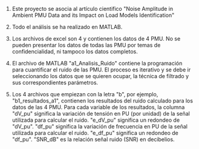 1) Este proyecto se asocia al artículo cientifico "Noise Amplitude in Ambient PMU Data and its Impact on Load Models Identification"

2) Todo el análisis se ha realizado en MATLAB.

3) Los archivos de excel son 4 y contienen los datos de 4 PMU. No se pueden presentar los datos de todas las PMU por temas de confidencialidad, ni tampoco los datos completos.

4) El archivo de MATLAB "a1_Analisis_Ruido" contiene la programación para cuantificar el ruido de las PMU. El proceso es iterativo y se debe ir seleccionando los datos que se quieren ocupar, la técnica de filtrado y sus correspondientes parámetros.

5) Los 4 archivos que empiezan con la letra "b", por ejemplo, "b1_resultados_a1", contienen los resultados del ruido calculado para los datos de las 4 PMU.
   Para cada variable de los resultados, la columna "dV_pu" significa la variación de tensión en PU (por unidad) de la señal utilizada para calcular el ruido.
   "e_dV_pu" significa un redondeo de "dV_pu".
   "df_pu" significa la variación de frecuencia en PU de la señal utilizada para calcular el ruido.
   "e_df_pu" significa un redondeo de "df_pu".
   "SNR_dB" es la relación señal ruido (SNR) en decibelios.
